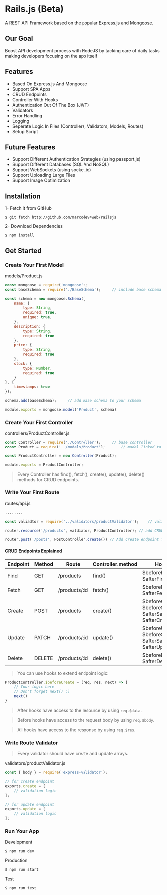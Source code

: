 # Rails.js (Beta)
A REST API Framework based on the popular [Express.js](https://expressjs.com) and [Mongoose](https://mongoosejs.com).

## Our Goal
Boost API development process with NodeJS by tacking care of daily tasks making developers focusing on the app itself

## Features
* Based On Express.js And Mongoose
* Support SPA Apps
* CRUD Endpoints
* Controller With Hooks
* Authentication Out Of The Box (JWT)
* Validators
* Error Handling
* Logging
* Seperate Logic In Files (Controllers, Validators, Models, Routes)
* Setup Script

## Future Features
* Support Different Authentication Strategies (using passport.js)
* Support Different Databases (SQL And NoSQL)
* Support WebSockets (using socket.io)
* Support Uploading Large Files
* Support Image Optimization

## Installation
1- Fetch it from GitHub

``` 
$ git fetch http://github.com/marcodev4web/railsjs
```

2- Download Dependencies

``` 
$ npm install
```

## Get Started

### Create Your First Model

models/Product.js
```javascript
const mongoose = require('mongoose');
const baseSchema = require('./BaseSchema');     // include base schema

const schema = new mongoose.Schema({
    name: {
        type: String,
        required: true,
        unique: true,
    },
    description: {
        type: String,
        required: true
    },
    price: {
        type: String,
        required: true
    },
    stock: {
        type: Number,
        required: true
    }
}, {
    timestamps: true
});

schema.add(baseSchema);     // add base schema to your schema

module.exports = mongoose.model('Product', schema)
```

### Create Your First Controller

controllers/ProductController.js
```javascript
const Controller = require('./Controller');     // base controller
const Product = require('../models/Product');       // model linked to the controller

const ProductController = new Controller(Product);

module.exports = ProductController;
```
> Every Controller has find(), fetch(), create(), update(), delete() methods for CRUD endpoints.

### Write Your First Route

routes/api.js
```javascript
........

const valiadtor = require('../validators/productValidator');    // validation logic in seperate file

router.resource('/products', valdiator, ProductController); // add CRUD endpoints for products

router.post('/posts', PostController.create()) // Add create endpoint for posts
```
#### CRUD Endpoints Explained

| Endpoint | Method | Route         | Controller.method | Hooks                                                        |
|----------|--------|---------------|-------------------|--------------------------------------------------------------|
| Find     | GET    | /products     | find()            | $beforeFind(), $afterFind()                                  |
| Fetch    | GET    | /products/:id | fetch()           | $beforeFetch(), $afterFetch()                                |
| Create   | POST   | /products     | create()          | $beforeCreate(), $beforeSave(), $afterSave(), $afterCreate() |
| Update   | PATCH  | /products/:id | update()          | $beforeUpdate(), $beforeSave(), $afterSave(), $afterUpdate() |
| Delete   | DELETE | /products/:id | delete()          | $beforeDelete(), $afterDelete()                              |

> You can use hooks to extend endpoint logic:
```javascript
ProductController.$beforeCreate = (req, res, next) => {
    // Your logic here
    // Don't forget next() :)
    next()
}
```
> After hooks have access to the resource by using `req.$data`.

> Before hooks have access to the request body by using `req.$body`.

> All hooks have access to the response by using `req.$res`.

### Write Route Validator

> Every validator should have create and update arrays.

validators/productValidator.js
```javascript
const { body } = require('express-validator');

// for create endpoint
exports.create = [
    // validation logic
];

// for update endpoint
exports.update = [
    // validation logic
];
```

### Run Your App

Development
```
$ npm run dev
```

Production
```
$ npm run start
```

Test
```
$ npm run test
```